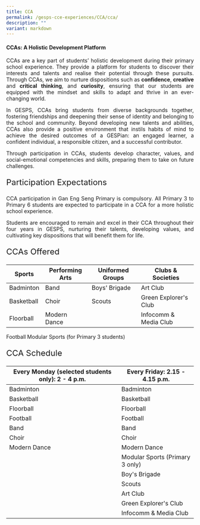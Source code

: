 ```yaml
---
title: CCA
permalink: /gesps-cce-experiences/CCA/cca/
description: ""
variant: markdown
---
```

#### CCAs: A Holistic Development Platform


<p style="text-align: justify;">CCAs are a key part of students’ holistic development during their primary school experience. They provide a platform for students to discover their interests and talents and realise their potential through these pursuits. Through CCAs, we aim to nurture dispositions such as     <strong>confidence</strong>,  <strong>creative</strong> and <strong>critical thinking</strong>, and <strong>curiosity</strong>, ensuring that our students are equipped with the mindset and skills to adapt and thrive in an ever-changing world.</p>

<p></p><p style="text-align: justify;"> In GESPS, CCAs bring students from diverse backgrounds together, fostering friendships and deepening their sense of identity and belonging to the school and community. Beyond developing new talents and abilities, CCAs also provide a positive environment that instils habits of mind to achieve the desired outcomes of a GESPian: an engaged learner, a confident individual, a responsible citizen, and a successful contributor.</p>

<p></p><p style="text-align: justify;">Through participation in CCAs, students develop character, values, and social-emotional competencies and skills, preparing them to take on future challenges.</p>

<p></p><p style="text-align: justify; font-size: 22px;">Participation Expectations</p>

<p style="text-align: justify;">CCA participation in Gan Eng Seng Primary is compulsory. All Primary 3 to Primary 6 students are expected to participate in a CCA for a more holistic school experience.</p> 

<p></p><p style="text-align: justify;">Students are encouraged to remain and excel in their CCA throughout their four years in GESPS, nurturing their talents, developing values, and cultivating key dispositions that will benefit them for life.</p>

<p></p><p style="text-align: justify; font-size: 22px;">CCAs Offered</p>

| Sports | Performing Arts | Uniformed Groups | Clubs &amp; Societies |
| -------- | -------- | -------- | -------- |
Badminton | Band | Boys' Brigade | Art Club |                   
Basketball | Choir | Scouts | Green Explorer's Club     
Floorball | Modern Dance | | Infocomm &amp; Media Club    
Football
Modular Sports (for Primary 3 students)

	
<p style="text-align: justify; font-size: 22px;">CCA Schedule</p>

| Every Monday (selected students only): 2 - 4 p.m. | Every Friday: 2.15 - 4.15 p.m. | 
| -------- | -------- | 
| Badminton | Badminton | 
| Basketball | Basketball | 
| Floorball | Floorball | 
| Football | Football | 
| Band | Band | 
| Choir | Choir | 
| Modern Dance | Modern Dance | 
|  | Modular Sports (Primary 3 only)| 
|  | Boy's Brigade | 
|  | Scouts | 
|  | Art Club | 
|  | Green Explorer's Club | 
|  | Infocomm &amp; Media Club |